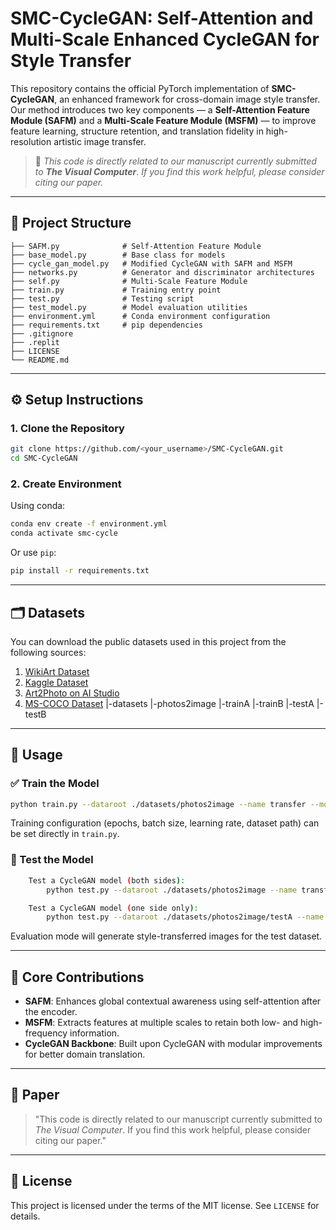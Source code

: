 
# SMC-CycleGAN: Self-Attention and Multi-Scale Enhanced CycleGAN for Style Transfer

This repository contains the official PyTorch implementation of **SMC-CycleGAN**, an enhanced framework for cross-domain image style transfer. Our method introduces two key components — a **Self-Attention Feature Module (SAFM)** and a **Multi-Scale Feature Module (MSFM)** — to improve feature learning, structure retention, and translation fidelity in high-resolution artistic image transfer.

> 📝 *This code is directly related to our manuscript currently submitted to* ***The Visual Computer***. *If you find this work helpful, please consider citing our paper.*

---

## 📁 Project Structure

```
├── SAFM.py              # Self-Attention Feature Module
├── base_model.py        # Base class for models
├── cycle_gan_model.py   # Modified CycleGAN with SAFM and MSFM
├── networks.py          # Generator and discriminator architectures
├── self.py              # Multi-Scale Feature Module
├── train.py             # Training entry point
├── test.py              # Testing script
├── test_model.py        # Model evaluation utilities
├── environment.yml      # Conda environment configuration
├── requirements.txt     # pip dependencies
├── .gitignore
├── .replit
├── LICENSE
└── README.md
```
  
---

## ⚙️ Setup Instructions

### 1. Clone the Repository

```bash
git clone https://github.com/<your_username>/SMC-CycleGAN.git
cd SMC-CycleGAN
```

### 2. Create Environment

Using conda:

```bash
conda env create -f environment.yml
conda activate smc-cycle
```

Or use `pip`:

```bash
pip install -r requirements.txt
```

---


## 🗂️ Datasets

You can download the public datasets used in this project from the following sources:

1. [WikiArt Dataset](https://www.wikiart.org/)
2. [Kaggle Dataset](https://www.kaggle.com/)
3. [Art2Photo on AI Studio](https://aistudio.baidu.com/global/search?keyword=art2photo&tab=ALL)
4. [MS-COCO Dataset](https://paperswithcode.com/dataset/coco)
|-datasets
  |-photos2image
    |-trainA
    |-trainB
    |-testA
    |-testB
---

## 🚀 Usage

### ✅ Train the Model

```bash
python train.py --dataroot ./datasets/photos2image --name transfer --model cycle_gan --direction BtoA
```

Training configuration (epochs, batch size, learning rate, dataset path) can be set directly in `train.py`.

### 🧪 Test the Model

```bash
    Test a CycleGAN model (both sides):
        python test.py --dataroot ./datasets/photos2image --name transfer --model cycle_gan

    Test a CycleGAN model (one side only):
        python test.py --dataroot ./datasets/photos2image/testA --name transfer --model test --no_dropout
```

Evaluation mode will generate style-transferred images for the test dataset.

---

## 🧠 Core Contributions

- **SAFM**: Enhances global contextual awareness using self-attention after the encoder.
- **MSFM**: Extracts features at multiple scales to retain both low- and high-frequency information.
- **CycleGAN Backbone**: Built upon CycleGAN with modular improvements for better domain translation.

---

## 📄 Paper

> "This code is directly related to our manuscript currently submitted to *The Visual Computer*. If you find this work helpful, please consider citing our paper."


---

## 📜 License

This project is licensed under the terms of the MIT license. See `LICENSE` for details.
